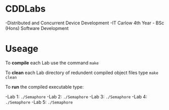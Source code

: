 # CDDLabs
-Distributed and Concurrent Device Development
-IT Carlow 4th Year - BSc (Hons) Software Development

# Useage

To **compile** each Lab use the command ```make```

To **clean** each Lab directory of redundent compiled object files type ```make clean```

To **run** the compiled executable type: 

-Lab 1: ```./Semaphore```
-Lab 2: ```./Semaphore```
-Lab 3: ```./Semaphore``` 
-Lab 4: ```./Semaphore``` 
-Lab 5: ```./Semaphore```
